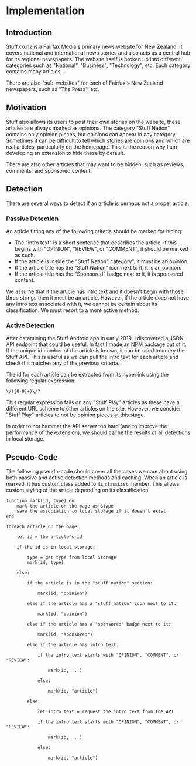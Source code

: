 # Implementation

## Introduction

Stuff.co.nz is a Fairfax Media's primary news website for New Zealand.
It covers national and international news stories and also acts as a central hub for its regional newspapers.
The website itself is broken up into different categories such as "National", "Business", "Technology", etc.
Each category contains many articles.

There are also "sub-websites" for each of Fairfax's New Zealand newspapers, such as "The Press", etc.

## Motivation

Stuff also allows its users to post their own stories on the website, these articles are always marked as opinions.
The category "Stuff Nation" contains only opinion pieces, but opinions can appear in any category.
Sometimes it can be difficult to tell which stories are opinions and which are real articles, particularly on the homepage.
This is the reason why I am developing an extension to hide these by default.

There are also other articles that may want to be hidden, such as reviews, comments, and sponsored content.

## Detection

There are several ways to detect if an article is perhaps not a proper article.

### Passive Detection

An article fitting any of the following criteria should be marked for hiding:

- The "intro text" is a short sentence that describes the article, if this begins with "OPINION", "REVIEW", or "COMMENT", it should be marked as such.
- If the article is inside the "Stuff Nation" category", it must be an opinion.
- If the article title has the "Stuff Nation" icon next to it, it is an opinion.
- If the article title has the "Sponsored" badge next to it, it is sponsored content.

We assume that if the article has intro text and it doesn't begin with those three strings then it must be an article.
However, if the article does not have any intro text associated with it, we cannot be certain about its classification.
We must resort to a more active method.

### Active Detection

After datamining the Stuff Android app in early 2019, I discovered a JSON API endpoint that could be useful.
In fact I made an [NPM package](https://www.npmjs.com/package/stuft) out of it.
If the unique id number of the article is known, it can be used to query the Stuff API.
This is useful as we can pull the intro text for each article and check if it matches any of the previous criteria.

The id for each article can be extracted from its hyperlink using the following regular expression:

```re
\/([0-9]+)\/?
```

This regular expression fails on any "Stuff Play" articles as these have a different URL scheme to other articles on the site. However, we consider "Stuff Play" articles to not be opinion pieces at this stage.

In order to not hammer the API server too hard (and to improve the performance of the extension), we should cache the results of all detections in local storage.

## Pseudo-Code

The following pseudo-code should cover all the cases we care about using both passive and active detection methods and caching.
When an article is marked, it has custom class added to its `classList` member.
This allows custom styling of the article depending on its classification.

```
function mark(id, type) do
    mark the article on the page as $type
    save the association to local storage if it doesn't exist
end

foreach article on the page:

    let id = the article's id

    if the id is in local storage:

        type = get type from local storage
        mark(id, type)

    else:

        if the article is in the "stuff nation" section:

            mark(id, "opinion")

        else if the article has a "stuff nation" icon next to it:

            mark(id, "opinion")

        else if the article has a "sponsored" badge next to it:

            mark(id, "sponsored")

        else if the article has intro text:

            if the intro text starts with "OPINION", "COMMENT", or "REVIEW":

                mark(id, ...)

            else:

                mark(id, "article")

        else:

            let intro text = request the intro text from the API

            if the intro text starts with "OPINION", "COMMENT", or "REVIEW":

                mark(id, ...)

            else:

                mark(id, "article")
```
